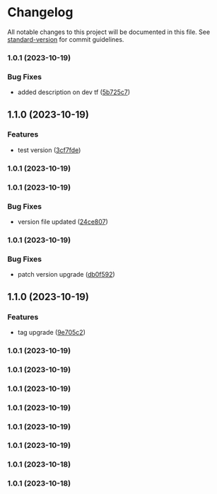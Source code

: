 # Changelog

All notable changes to this project will be documented in this file. See [standard-version](https://github.com/conventional-changelog/standard-version) for commit guidelines.

### 1.0.1 (2023-10-19)


### Bug Fixes

* added description on dev tf ([5b725c7](https://github.com/https://github.com/nitya118/LocationTracker.git/commit/5b725c7d982f954251825543d4d3f0a6297f5690))

## 1.1.0 (2023-10-19)


### Features

* test version ([3cf7fde](https://github.com/https://github.com/nitya118/LocationTracker.git/commit/3cf7fdecf49cb62cefb5f4e6161ca413cece8cb3))

### 1.0.1 (2023-10-19)

### 1.0.1 (2023-10-19)


### Bug Fixes

* version file updated ([24ce807](https://github.com/https://github.com/nitya118/LocationTracker.git/commit/24ce80767da71a8f9ccd0e93d5c266db2a685044))

### 1.0.1 (2023-10-19)


### Bug Fixes

* patch version upgrade ([db0f592](https://github.com/https://github.com/nitya118/LocationTracker.git/commit/db0f5922d71b7d0aa0bfba00efd85ee7db40f68e))

## 1.1.0 (2023-10-19)


### Features

* tag upgrade ([9e705c2](https://github.com/https://github.com/nitya118/LocationTracker.git/commit/9e705c2f86577360396b4710e68dee22a85effc6))

### 1.0.1 (2023-10-19)

### 1.0.1 (2023-10-19)

### 1.0.1 (2023-10-19)

### 1.0.1 (2023-10-19)

### 1.0.1 (2023-10-19)

### 1.0.1 (2023-10-19)

### 1.0.1 (2023-10-18)

### 1.0.1 (2023-10-18)
